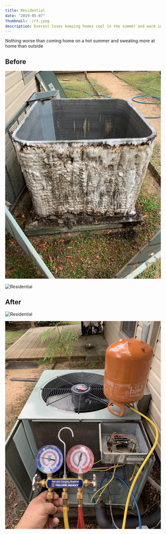 ```yaml
---
title: Residential
date: "2019-05-07"
thumbnail: ./r3.jpeg
description: Everest loves keeping homes cool in the summer and warm in the winter
---
```


<p> Nothing worse than coming home on a hot summer and sweating more at home than outside <p>

## Before

<div class="kg-card kg-image-card kg-width-card">

![Residential](./r1.jpeg)

</div>

<div class="kg-card kg-image-card kg-width-card">

![Residential](./r2.jpeg)

</div>

## After

<div class="kg-card kg-image-card kg-width-card">

![Residential](./r3.jpeg)

</div>

<div class="kg-card kg-image-card kg-width-card">

![Residential](./r4.jpeg)

</div>